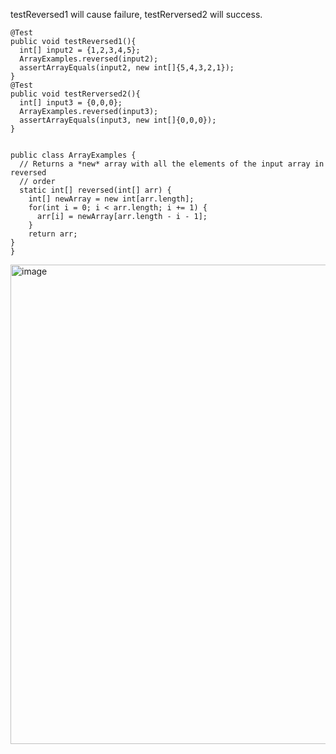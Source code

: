 testReversed1 will cause failure, testRerversed2 will success.
```
@Test
public void testReversed1(){
  int[] input2 = {1,2,3,4,5};
  ArrayExamples.reversed(input2);
  assertArrayEquals(input2, new int[]{5,4,3,2,1});
}
@Test
public void testRerversed2(){
  int[] input3 = {0,0,0};
  ArrayExamples.reversed(input3);
  assertArrayEquals(input3, new int[]{0,0,0});
}

```
```

public class ArrayExamples {
  // Returns a *new* array with all the elements of the input array in reversed
  // order
  static int[] reversed(int[] arr) {
    int[] newArray = new int[arr.length];
    for(int i = 0; i < arr.length; i += 1) {
      arr[i] = newArray[arr.length - i - 1];
    }
    return arr;
}
}
```
<img width="767" alt="image" src="https://github.com/Lyon0129/cse15l-lab-reports/assets/130290363/0b70552e-b506-42ab-ada3-2e1c7950b25c">

